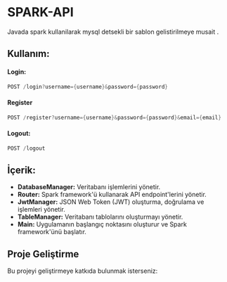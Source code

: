 # SPARK-API
Javada spark kullanilarak mysql detsekli bir sablon gelistirilmeye musait .


## Kullanım:

 #### Login:
```Java
POST /login?username={username}&password={password}
```

 #### Register
```Java
POST /register?username={username}&password={password}&email={email}
```

 #### Logout:
```Java
POST /logout
```


## İçerik:

- **DatabaseManager:** Veritabanı işlemlerini yönetir.
- **Router:** Spark framework'ü kullanarak API endpoint'lerini yönetir.
- **JwtManager:** JSON Web Token (JWT) oluşturma, doğrulama ve işlemleri yönetir.
- **TableManager:** Veritabanı tablolarını oluşturmayı yönetir.
- **Main:** Uygulamanın başlangıç noktasını oluşturur ve Spark framework'ünü başlatır.

## Proje Geliştirme

Bu projeyi geliştirmeye katkıda bulunmak isterseniz:

